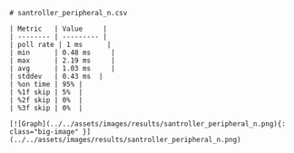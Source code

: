 
    # santroller_peripheral_n.csv

    | Metric   | Value     |
    | -------- | --------- |
    | poll rate | 1 ms      |
    | min      | 0.48 ms     |
    | max      | 2.19 ms     |
    | avg      | 1.03 ms     |
    | stddev   | 0.43 ms  |
    | %on time | 95% |
    | %1f skip | 5%  |
    | %2f skip | 0%  |
    | %3f skip | 0%  |

    [![Graph](../../assets/images/results/santroller_peripheral_n.png){: class="big-image" }](../../assets/images/results/santroller_peripheral_n.png)

    